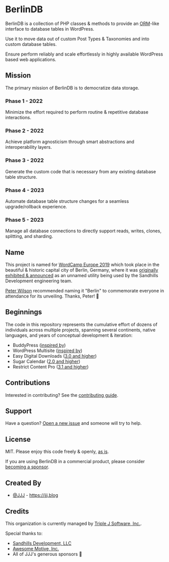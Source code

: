 # BerlinDB

BerlinDB is a collection of PHP classes & methods to provide an <a href="https://en.wikipedia.org/wiki/Object-relational_mapping">ORM</a>-like interface to database tables in WordPress.

Use it to move data out of custom Post Types & Taxonomies and into custom database tables.

Ensure perform reliably and scale effortlessly in highly available WordPress based web applications.

## Mission
The primary mission of BerlinDB is to democratize data storage.

### Phase 1 - 2022
Minimize the effort required to perform routine & repetitive database interactions.

### Phase 2 - 2022
Achieve platform agnosticism through smart abstractions and interoperability layers.

### Phase 3 - 2022
Generate the custom code that is necessary from any existing database table structure.

### Phase 4 - 2023
Automate database table structure changes for a seamless upgrade/rollback experience.

### Phase 5 - 2023
Manage all database connections to directly support reads, writes, clones, splitting, and sharding.

## Name

This project is named for [WordCamp Europe 2019](https://europe.wordcamp.org/2019/) which took place in the beautiful & historic capital city of Berlin, Germany, where it was <a href="https://jjj.blog/wceu-2019/">originally exhibited & announced</a> as an unnamed utility being used by the Sandhills Development engineering team.

<a href="https://peterwilson.cc">Peter Wilson</a> recommended naming it "Berlin" to commemorate everyone in attendance for its unveiling. Thanks, Peter! 🙏

## Beginnings

The code in this repository represents the cumulative effort of dozens of individuals across multiple projects, spanning several continents, native languages, and years of conceptual development & iteration:

* BuddyPress (<a href="https://buddypress.org">inspired by</a>)
* WordPress Multisite (<a href="https://make.wordpress.org/core/components/networks-sites/">inspired by</a>)
* Easy Digital Downloads (<a href="https://github.com/easydigitaldownloads/easy-digital-downloads/tree/release/3.0">3.0 and higher</a>)
* Sugar Calendar (<a href="https://github.com/sugarcalendar/sugar-event-calendar-lite">2.0 and higher</a>)
* Restrict Content Pro (<a href="https://github.com/restrictcontentpro">3.1 and higher</a>)

## Contributions

Interested in contributing? See the [contributing guide](/CONTRIBUTING.md).

## Support

Have a question? [Open a new issue](https://github.com/berlindb/core/issues/new) and someone will try to help.

## License

MIT. Please enjoy this code freely & openly, [as is](/LICENSE).

If you are using BerlinDB in a commercial product, please consider [becoming a sponsor](https://github.com/sponsors/jjj?frequency=recurring&sponsor=jjj).

## Created By

- [@JJJ](https://twitter.com/JJJ) - https://jjj.blog

## Credits

This organization is currently managed by <a href="https://jjj.software">Triple J Software, Inc.</a>.

Special thanks to:
- <a href="https://sandhillsdev.com">Sandhills Development, LLC</a>
- <a href="https://awesomemotive.com">Awesome Motive, Inc.</a>
- All of JJJ's generous sponsors 💛